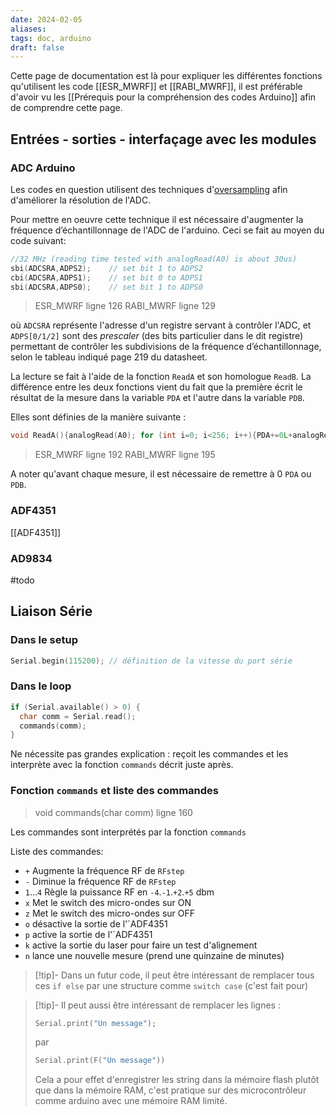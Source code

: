 ```yaml
---
date: 2024-02-05
aliases: 
tags: doc, arduino
draft: false
---
```


Cette page de documentation est là pour expliquer les différentes fonctions qu'utilisent les code [[ESR_MWRF]] et [[RABI_MWRF]], il est préférable d'avoir vu les [[Prérequis pour la compréhension des codes Arduino]] afin de comprendre cette page.


## Entrées - sorties - interfaçage avec les modules

### ADC Arduino

Les codes en question utilisent des techniques d'[oversampling](https://en.wikipedia.org/wiki/Oversampling) afin d'améliorer la résolution de l'ADC.

Pour mettre en oeuvre cette technique il est nécessaire d'augmenter la fréquence d’échantillonnage de l'ADC de l'arduino. Ceci se fait au moyen du code suivant:
```c
//32 MHz (reading time tested with analogRead(A0) is about 30us)
sbi(ADCSRA,ADPS2);    // set bit 1 to ADPS2
cbi(ADCSRA,ADPS1);    // set bit 0 to ADPS1 
sbi(ADCSRA,ADPS0);    // set bit 1 to ADPS0
```
> ESR_MWRF ligne 126
> RABI_MWRF ligne 129

où `ADCSRA` représente l'adresse d'un registre servant à contrôler l'ADC, et `ADPS[0/1/2]` sont des *prescaler* (des bits particulier dans le dit registre) permettant de contrôler les subdivisions de la fréquence d’échantillonnage, selon le tableau indiqué page 219 du datasheet.

La lecture se fait à l'aide de la fonction `ReadA` et son homologue `ReadB`. La différence entre les deux fonctions vient du fait que la première écrit le résultat de la mesure dans la variable `PDA` et l'autre dans la variable `PDB`.

Elles sont définies de la manière suivante :
```c
void ReadA(){analogRead(A0); for (int i=0; i<256; i++){PDA+=0L+analogRead(A0);}}     
```
> ESR_MWRF ligne 192
> RABI_MWRF ligne 195

A noter qu'avant chaque mesure, il est nécessaire de remettre à 0 `PDA` ou `PDB`.

### ADF4351

[[ADF4351]]

### AD9834

#todo

## Liaison Série

### Dans le setup

```c
Serial.begin(115200); // définition de la vitesse du port série
```

### Dans le loop

```c
if (Serial.available() > 0) {
  char comm = Serial.read();
  commands(comm); 
}
```
Ne nécessite pas grandes explication : reçoit les commandes et les interprète avec la fonction `commands` décrit juste après.

### Fonction `commands` et liste des commandes

> void commands(char comm) ligne 160 

Les commandes sont interprétés par la fonction `commands`

Liste des commandes:
- `+` Augmente la fréquence RF de `RFstep`
- `-` Diminue la fréquence RF de `RFstep`
- `1`...`4` Règle la puissance RF en `-4`.`-1`.`+2`.`+5` dbm
- `x` Met le switch des micro-ondes sur ON
- `z` Met le switch des micro-ondes sur OFF
- `o` désactive la sortie de l'`ADF4351
- `p` active la sortie de l'`ADF4351
- `k` active la sortie du laser pour faire un test d'alignement
- `n` lance une nouvelle mesure (prend une quinzaine de minutes)


> [!tip]-
> Dans un futur code, il peut être intéressant de remplacer tous ces `if else` par une structure comme `switch case` (c'est fait pour)

> [!tip]-
> Il peut aussi être intéressant de remplacer les lignes :
> ```c
> Serial.print("Un message");
> ```
> par
> ```c
> Serial.print(F("Un message"))
> ```
> Cela a pour effet d'enregistrer les string dans la mémoire flash plutôt que dans la mémoire RAM, c'est pratique sur des microcontrôleur comme arduino avec une mémoire RAM limité.

